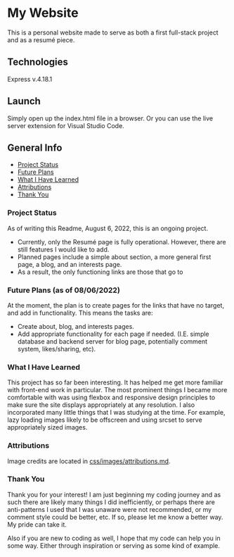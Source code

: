 # My Website

This is a personal website made to serve as both a first full-stack project and as a resumé piece.

## Technologies

Express v.4.18.1

## Launch

Simply open up the index.html file in a browser. Or you can use the live server extension for Visual Studio Code.

## General Info

- [Project Status](#status)
- [Future Plans](#plans)
- [What I Have Learned](#learnings)
- [Attributions](#attributions)
- [Thank You](#thanks)

### Project Status <a name="status" />

As of writing this Readme, August 6, 2022, this is an ongoing project.

- Currently, only the Resumé page is fully operational. However, there are still features I would like to add.
- Planned pages include a simple about section, a more general first page, a blog, and an interests page.
- As a result, the only functioning links are those that go to

### Future Plans (as of 08/06/2022) <a name="plans" />

At the moment, the plan is to create pages for the links that have no target, and add in functionality. This means the tasks are:

- Create about, blog, and interests pages.
- Add appropriate functionality for each page if needed. (I.E. simple database and backend server for blog page, potentially comment system, likes/sharing, etc).

### What I Have Learned <a name="learnings" />

This project has so far been interesting. It has helped me get more familiar with front-end work in particular. The most prominent things I became more comfortable with was using flexbox and responsive design principles to make sure the site displays appropriately at any resolution. I also incorporated many little things that I was studying at the time.
For example, lazy loading images likely to be offscreen and using srcset to serve appropriately sized images.

### Attributions <a name="attributions" />

Image credits are located in <a href="https://github.com/MJAGarrett/Resume/blob/5e46c1e8b663cca5bbf96584f969a4b9c8ced721/public/images/Attributions.md">css/images/attributions.md</a>.

### Thank You <a name="thanks" />

Thank you for your interest! I am just beginning my coding journey and as such there are likely many things I did inefficiently, or perhaps there are anti-patterns I used that I was unaware were not recommended, or my comment style could be better, etc. If so, please let me know a better way. My pride can take it.

Also if you are new to coding as well, I hope that my code can help you in some way. Either through inspiration or serving as some kind of example.
